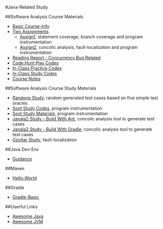#Java-Related Study

##Software Analysis Course Materials
- [Basic Course-Info](SoftwareAnalysis)
- [Two Assignments](SoftwareAnalysis/Assignments)
  - [Assign1](SoftwareAnalysis/Assignments/Assign1), statement coverage, branch coverage and program instrumentation
  - [Assign2](SoftwareAnalysis/Assignments/Assign2), concolic analysis, fault-localization and program instrumentation
- [Reading Report - Concurrency Bug Related](SoftwareAnalysis/ReadingReport)
- [Code Hunt Play Codes](SoftwareAnalysis/CodeHunt)
- [In-Class Practice Codes](SoftwareAnalysis/in-class-projects)
- [In-Class Study Codes](SoftwareAnalysis/on-course-testing)
- [Course Notes](SoftwareAnalysis/Notes.md)

##Software Analysis Course Study Materials
- [Randoop Study](SoftwareAnalysis/Assignments/RandoopStudy), random generated test cases based on five simple test oracles
- [Soot Study Codes](SoftwareAnalysis/Assignments/auto_rand_testing), program instrumentation
- [Soot Study Materials](SoftwareAnalysis/Assignments/SootStudy), program instrumentation
- [Janala2 Study - Build With Ant](SoftwareAnalysis/Assignments/janala), concolic analysis tool to generate test cases
- [Janala2 Study - Build With Gradle](SoftwareAnalysis/Assignments/janala2_tmp), concolic analysis tool to generate test cases
- [Gzoltar Study](SoftwareAnalysis/Assignments/GzoltarStudy), fault-localization

##Java Dev-Env
- [Guidance](guidance)

##Maven
- [Hello-World](helloworld-maven)

##Gradle
- [Gradle-Basic](helloworld-gradle)

##Userful Links
- [Awesome Java](https://github.com/akullpp/awesome-java)
- [Awesome JVM](https://github.com/deephacks/awesome-jvm)
